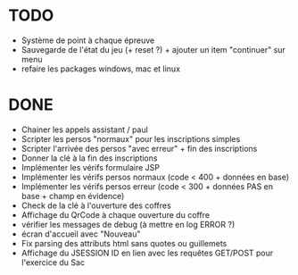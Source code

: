 
# TODO

* Système de point à chaque épreuve
* Sauvegarde de l'état du jeu (+ reset ?) + ajouter un item "continuer" sur menu
* refaire les packages windows, mac et linux

# DONE

* Chainer les appels assistant / paul
* Scripter les persos "normaux" pour les inscriptions simples
* Scripter l'arrivée des persos "avec erreur" + fin des inscriptions
* Donner la clé à la fin des inscriptions
* Implémenter les vérifs formulaire JSP
* Implémenter les vérifs persos normaux (code < 400 + données en base)
* Implémenter les vérifs persos erreur (code < 300 + données PAS en base + champ en évidence)
* Check de la clé à l'ouverture des coffres
* Affichage du QrCode à chaque ouverture du coffre
* vérifier les messages de debug (à mettre en log ERROR ?)
* écran d'accueil avec "Nouveau"
* Fix parsing des attributs html sans quotes ou guillemets
* Affichage du JSESSION ID en lien avec les requêtes GET/POST pour l'exercice du Sac


